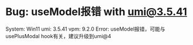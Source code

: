 # Bug: useModel报错 with umi@3.5.41

System: Win11
umi: 3.5.41
vpm: 9.2.0
Error: useModel报错，可能与usePlusModal hook有关，建议升级到umi@4
